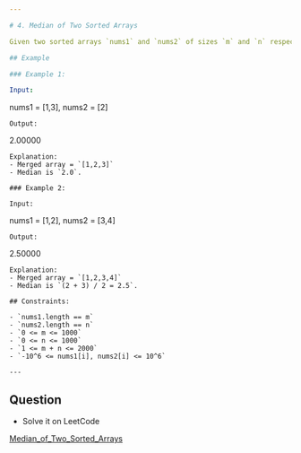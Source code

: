 ```yaml
---

# 4. Median of Two Sorted Arrays

Given two sorted arrays `nums1` and `nums2` of sizes `m` and `n` respectively, find the median of the combined sorted array.

## Example

### Example 1:

Input: 
```
nums1 = [1,3], nums2 = [2]
```
Output: 
```
2.00000
```
Explanation: 
- Merged array = `[1,2,3]`
- Median is `2.0`.

### Example 2:

Input: 
```
nums1 = [1,2], nums2 = [3,4]
```
Output: 
```
2.50000
```
Explanation: 
- Merged array = `[1,2,3,4]`
- Median is `(2 + 3) / 2 = 2.5`.

## Constraints:

- `nums1.length == m`
- `nums2.length == n`
- `0 <= m <= 1000`
- `0 <= n <= 1000`
- `1 <= m + n <= 2000`
- `-10^6 <= nums1[i], nums2[i] <= 10^6`

---
```


## Question

-   Solve it on LeetCode

[Median_of_Two_Sorted_Arrays](https://leetcode.com/problems/median-of-two-sorted-arrays/description/)
